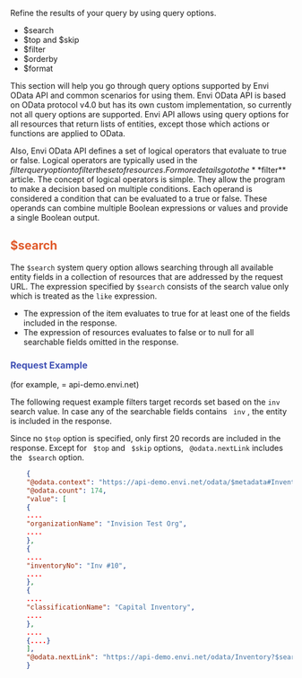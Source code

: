 Refine the results of your query by using query options.

- $search
- $top and $skip
- $filter
- $orderby
- $format

This section will help you go through query options supported by Envi OData API and common scenarios for using them. Envi OData API is based on OData protocol v4.0 but has its own custom implementation, so currently not all query options are supported. Envi API allows using query options for all resources that return lists of entities, except those which actions or functions are applied to OData.

Also, Envi OData API defines a set of logical operators that evaluate to true or false. Logical operators are typically used in the $filter query option to filter the set of resources. For more details go to the **$filter** article. The concept of logical operators is simple. They allow the program to make a decision based on multiple conditions. Each operand is considered a condition that can be evaluated to a true or false. These operands can combine multiple Boolean expressions or values and provide a single Boolean output.


## <span style="color: #E0592A">$search</span>

The ``` $search ```  system query option allows searching through all available entity fields in a collection of resources that are addressed by the request URL. The expression specified by ``` $search ```  consists of the search value only which is treated as the ``` like ```  expression.

- The expression of the item evaluates to true for at least one of the fields included in the response.
- The expression of resources evaluates to false or to null for all searchable fields omitted in the response.


### <span style="color: #4051B5">Request Example</span>

(for example, **<HOSTNAME>** = api-demo.envi.net)

The following request example filters target records set based on the ``` inv ```  search value. In case any of the searchable fields contains ``` inv``` , the entity is included in the response.

Since no ``` $top ```  option is specified, only first 20 records are included in the response. Except for ``` $top```  and ``` $skip```  options, ``` @odata.nextLink``` includes the ``` $search``` option.

``` json title="Response content-types: APPLICATION/JSON, APPLICATION/XML<br>Response example (200 OK)"
    {
    "@odata.context": "https://api-demo.envi.net/odata/$metadata#Inventory",
    "@odata.count": 174,
    "value": [
    {
    ....
    "organizationName": "Invision Test Org",
    ....
    },
    {
    ....
    "inventoryNo": "Inv #10",
    ....
    },
    {
    ....
    "classificationName": "Capital Inventory",
    ....
    },
    ....
    {....}
    ],
    "@odata.nextLink": "https://api-demo.envi.net/odata/Inventory?$search=inv&$top=20&$skip=20"
    }
```






